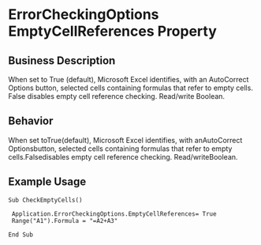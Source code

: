 # ErrorCheckingOptions EmptyCellReferences Property

## Business Description
When set to True (default), Microsoft Excel identifies, with an AutoCorrect Options button, selected cells containing formulas that refer to empty cells. False disables empty cell reference checking. Read/write Boolean.

## Behavior
When set toTrue(default), Microsoft Excel identifies, with anAutoCorrect Optionsbutton, selected cells containing formulas that refer to empty cells.Falsedisables empty cell reference checking. Read/writeBoolean.

## Example Usage
```vba
Sub CheckEmptyCells() 
 
 Application.ErrorCheckingOptions.EmptyCellReferences= True 
 Range("A1").Formula = "=A2+A3" 
 
End Sub
```